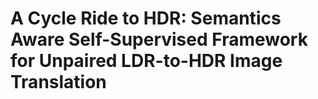 # A Cycle Ride to HDR: Semantics Aware Self-Supervised Framework for Unpaired LDR-to-HDR Image Translation

